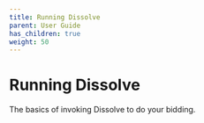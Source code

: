 ```yaml
---
title: Running Dissolve
parent: User Guide
has_children: true
weight: 50
---
```

# Running Dissolve

The basics of invoking Dissolve to do your bidding.
